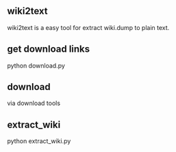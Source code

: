 ## wiki2text

wiki2text is a easy tool for extract wiki.dump to plain text.

## get download links
python download.py

## download
via download tools

## extract_wiki
python extract_wiki.py

